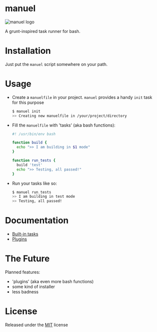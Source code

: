 # manuel

![manuel logo](http://imgur.com/GdTSvJK)

A grunt-inspired task runner for bash.


# Installation

Just put the `manuel` script somewhere on your path.


# Usage

- Create a `manuelfile` in your project. `manuel` provides a handy `init` task
  for this purpose
  ```bash
  $ manuel init
  >> Creating new manuelfile in /your/project/directory
  ```

- Fill the `manuelfile` with 'tasks' (aka bash functions):

  ```bash
  #! /usr/bin/env bash

  function build {
    echo ">> I am building in $1 mode"
  }

  function run_tests {
    build 'test'
    echo ">> Testing, all passed!"
  }
  ```

- Run your tasks like so:

  ```bash
  $ manuel run_tests
  >> I am building in test mode
  >> Testing, all passed!
  ```


# Documentation

- [Built-in tasks](doc/Builtins.md)
- [Plugins](doc/Plugins.md)


# The Future

Planned features:
- 'plugins' (aka even more bash functions)
- some kind of installer
- less badness


# License

Released under the [MIT](http://opensource.org/licenses/MIT) license

